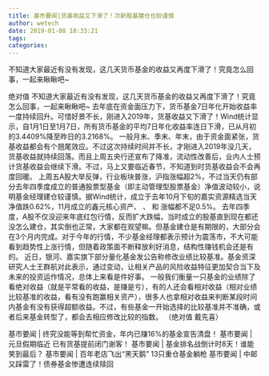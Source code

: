 ```yaml
---
title: 基市要闻|货基收益又下滑了！次新股基建仓也较谨慎
author: wetech
date: 2019-01-08 18:33:21
tags: 
categories: 
---
```

不知道大家最近有没有发现，这几天货币基金的收益又再度下滑了！究竟怎么回事，一起来瞅瞅吧~
<!-- more -->
绝对值
不知道大家最近有没有发现，这几天货币基金的收益又再度下滑了！究竟怎么回事，一起来瞅瞅吧~
去年底在资金面压力下，货币基金7日年化开始收益率一度持续回升。可惜好景不长，刚进入2019年，货基收益又下滑了！Wind统计显示，自1月1日至1月7日，所有货币基金的平均7日年化收益率连日下滑，已从月初的3.4409%降至昨日的3.2168%。
一般月末、季末、年末，由于资金面紧张，货基收益都会有个翘尾效应。不过这次持续时间并不长，才刚进入2019年没几天，货基收益就持续回落。而且上周五央行还宣布了降准，流动性改善后，业内人士预计货基收益会继续下滑。不过，马上又要临近春节，不知道到时货基收益会不会再度回暖。
上周五A股大举反弹，行业板块普涨，沪指涨幅超2%，不过当天仍有部分去年四季度成立的普通股票型基金（即主动管理型股票基金）净值波动较小，说明基金经理建仓较谨慎。据Wind统计，成立于去年10月下旬的嘉实资源精选当天净值跌0.62%，11月成立的鑫元核心资产、
、
和
涨幅都不足0.5%。
去年四季度，A股不仅没迎来年底红包行情，反而扩大跌幅，当时成立的股基直到现在都还没怎么建仓，其实倒也正常，大家都在观望嘛。但基金建仓是有期限的，大部分会在3个月内完成。对于今年的行情，不少基金经理都表示预计为震荡市，不大可能看到趋势性上涨行情，但随着政策面不断释放利好消息，结构性赚钱机会还是有的。
近日，银河、嘉实旗下部分量化基金发公告称修改业绩比较基准。基金资深研究人士王群航对此表示，通过变动，让相关产品的风险收益特征更加契合当下及未来的投资运作情况，总体上来看是件好事。
一般我们衡量一只基金的业绩除了看绝对收益（就是平常看的收益，是赚是亏），有的人还会看相对收益（相对业绩比较基准的收益，看有没有跑赢相关资产），很多人也拿相对收益来判断某段时间内基金有没有获得超额收益。不过，有些基金一开始选择的比较基准并不准确，或者后来基金转型了，都会去相应修改比较的指数。
（绝对值 戴先喜）
 
 
基市要闻 | 终究没能等到帮忙资金，年内已赚16%的基金宣告清盘！
基市要闻 | 元旦假期临近 已有货基提前闭门谢客！
基市要闻 | 基金排名战倒计时8天！谁能笑到最后？
基市要闻 | 百年老店飞出“黑天鹅” 13只重仓基金躺枪
基市要闻 | 中邮又踩雷了！债券基金惨遭连续赎回
